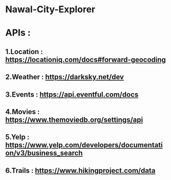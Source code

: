 # Nawal-City-Explorer

# APIs :

## 1.Location : https://locationiq.com/docs#forward-geocoding
## 2.Weather : https://darksky.net/dev
## 3.Events : https://api.eventful.com/docs
## 4.Movies : https://www.themoviedb.org/settings/api
## 5.Yelp : https://www.yelp.com/developers/documentation/v3/business_search
## 6.Trails : https://www.hikingproject.com/data